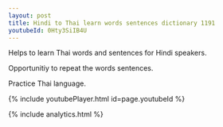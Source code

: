 ```yaml
---
layout: post
title: Hindi to Thai learn words sentences dictionary 1191 
youtubeId: 0Hty3SiIB4U
---
```

 
 
Helps to learn Thai words and sentences for Hindi speakers.

Opportunitiy to repeat the words sentences. 

Practice Thai language. 
 
{% include youtubePlayer.html id=page.youtubeId %}
 
 
{% include analytics.html %}